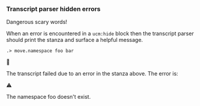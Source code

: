 
### Transcript parser hidden errors

Dangerous scary words!

When an error is encountered in a `ucm:hide` block
then the transcript parser should print the stanza
and surface a helpful message.

```ucm
.> move.namespace foo bar
```


🛑

The transcript failed due to an error in the stanza above. The error is:


  ⚠️
  
  The namespace foo doesn't exist.


